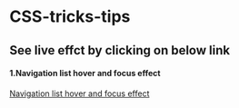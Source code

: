 # CSS-tricks-tips
## See live effct by clicking on below link
#### 1.Navigation list hover and focus effect


[Navigation list hover and focus effect](https://user-images.githubusercontent.com/62986288/111901549-e5afe180-8a5e-11eb-9197-93ed5eb9e7d9.mp4)



